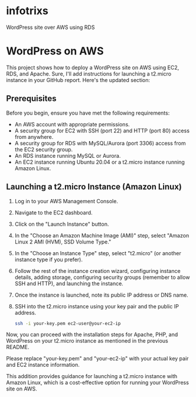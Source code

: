 # infotrixs
WordPress site over AWS using RDS


# WordPress on AWS

This project shows how to deploy a WordPress site on AWS using EC2, RDS, and Apache.
Sure, I'll add instructions for launching a t2.micro instance in your GitHub report. Here's the updated section:

## Prerequisites

Before you begin, ensure you have met the following requirements:

- An AWS account with appropriate permissions.
- A security group for EC2 with SSH (port 22) and HTTP (port 80) access from anywhere.
- A security group for RDS with MySQL/Aurora (port 3306) access from the EC2 security group.
- An RDS instance running MySQL or Aurora.
- An EC2 instance running Ubuntu 20.04 or a t2.micro instance running Amazon Linux.

## Launching a t2.micro Instance (Amazon Linux)

1. Log in to your AWS Management Console.

2. Navigate to the EC2 dashboard.

3. Click on the "Launch Instance" button.

4. In the "Choose an Amazon Machine Image (AMI)" step, select "Amazon Linux 2 AMI (HVM), SSD Volume Type."

5. In the "Choose an Instance Type" step, select "t2.micro" (or another instance type if you prefer).

6. Follow the rest of the instance creation wizard, configuring instance details, adding storage, configuring security groups (remember to allow SSH and HTTP), and launching the instance.

7. Once the instance is launched, note its public IP address or DNS name.

8. SSH into the t2.micro instance using your key pair and the public IP address.
   ```bash
   ssh -i your-key.pem ec2-user@your-ec2-ip
   ```

Now, you can proceed with the installation steps for Apache, PHP, and WordPress on your t2.micro instance as mentioned in the previous README.

Please replace "your-key.pem" and "your-ec2-ip" with your actual key pair and EC2 instance information.

This addition provides guidance for launching a t2.micro instance with Amazon Linux, which is a cost-effective option for running your WordPress site on AWS.




